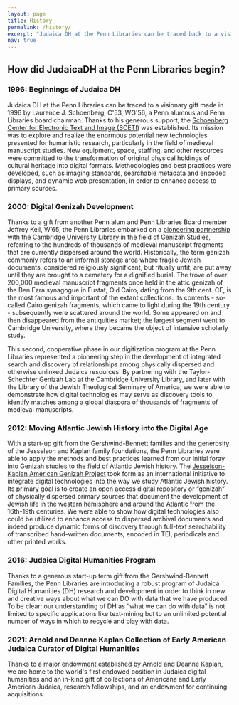 ```yaml
---
layout: page
title: History
permalink: /history/
excerpt: "Judaica DH at the Penn Libraries can be traced back to a visionary gift in 1996, and continues to pursue a robust program of research."
nav: true
---
```



## How did JudaicaDH at the Penn Libraries begin?

### 1996: Beginnings of Judaica DH 
Judaica DH at the Penn Libraries can be traced to a visionary gift made in 1996 by Laurence J. Schoenberg, C'53, WG'56, a Penn alumnus and Penn Libraries board chairman. Thanks to his generous support, the [Schoenberg Center for Electronic Text and Image (SCETI)](http://sceti.library.upenn.edu/index.cfm) was established. Its mission was to explore and realize the enormous potential new technologies presented for humanistic research, particularly in the field of medieval manuscript studies. New equipment, space, staffing, and other resources were committed to the transformation of original physical holdings of cultural heritage into digital formats. Methodologies and best practices were developed, such as imaging standards, searchable metadata and encoded displays, and dynamic web presentation, in order to enhance access to primary sources.

### 2000: Digital Genizah Development
Thanks to a gift from another Penn alum and Penn Libraries Board member Jeffrey Keil, W’65, the Penn Libraries embarked on a [pioneering partnership with the Cambridge University Library](http://sceti.library.upenn.edu/genizah/index.cfm) in the field of Genizah Studies, referring to the hundreds of thousands of medieval manuscript fragments that are currently dispersed around the world. Historically, the term genizah commonly refers to an informal storage area where fragile Jewish documents, considered religiously significant, but ritually unfit, are put away until they are brought to a cemetery for a dignified burial. The trove of over 200,000 medieval manuscript fragments once held in the attic genizah of the Ben Ezra synagogue in Fustat, Old Cairo, dating from the 9th cent. CE, is the most famous and important of the extant collections.  Its contents - so-called Cairo genizah fragments, which came to light during the 19th century - subsequently were scattered around the world. Some appeared on and then disappeared from the antiquities market; the largest segment went to Cambridge University, where they became the object of intensive scholarly study. 

This second, cooperative phase in our digitization program at the Penn Libraries represented a pioneering step in the development of integrated search and discovery of relationships among physically dispersed and otherwise unlinked Judaica resources. By partnering with the Taylor-Schechter Genizah Lab at the Cambridge University Library, and later with the Library of the Jewish Theological Seminary of America, we were able to demonstrate how digital technologies may serve as discovery tools to identify matches among a global diaspora of thousands of fragments of medieval manuscripts.

### 2012: Moving Atlantic Jewish History into the Digital Age
With a start-up gift from the Gershwind-Bennett families and the generosity of the Jesselson and Kaplan family foundations, the Penn Libraries were able to apply the methods and best practices learned from our initial foray into Genizah studies to the field of Atlantic Jewish history. The [Jesselson-Kaplan American Genizah Project](/projects/american-genizah) took form as an international initiative to integrate digital technologies into the way we study Atlantic Jewish history. Its primary goal is to create an open access digital repository or “genizah” of physically dispersed primary sources that document the development of Jewish life in the western hemisphere and around the Atlantic from the 16th-19th centuries. We were able to show how digital technologies also could be utilized to enhance access to dispersed archival documents and indeed produce dynamic forms of discovery through full-text searchability of transcribed hand-written documents, encoded in TEI, periodicals and other printed works.

### 2016: Judaica Digital Humanities Program 
Thanks to a generous start-up term gift from the Gershwind-Bennett Families, the Penn Libraries are introducing a robust program of Judaica Digital Humanities (DH) research and development in order to think in new and creative ways about what we can DO with data that we have produced. To be clear: our understanding of DH as “what we can do with data” is not limited to specific applications like text-mining but to an unlimited potential number of ways in which to recycle and play with data.

### 2021: Arnold and Deanne Kaplan Collection of Early American Judaica Curator of Digital Humanities 
Thanks to a major endowment established by Arnold and Deanne Kaplan, we are home to the world's first endowed position in Judaica digital humanities and an in-kind gift of collections of Americana and Early American Judaica, research fellowships, and an endowment for continuing acquisitions. 

